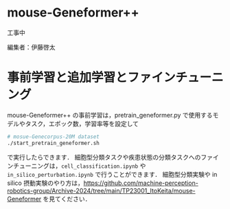 # mouse-Geneformer++

工事中

編集者：伊藤啓太

# 事前学習と追加学習とファインチューニング
mouse-Geneformer++ の事前学習は，pretrain_geneformer.py で使用するモデルやタスク，エポック数，学習率等を設定して
```bash
# mosue-Genecorpus-20M dataset
./start_pretrain_geneformer.sh
```
で実行したらできます．
細胞型分類タスクや疾患状態の分類タスクへのファインチューニングは，`cell_classification.ipynb` や `in_silico_perturbation.ipynb` で行うことができます．
細胞型分類実験や in silico 摂動実験のやり方は，https://github.com/machine-perception-robotics-group/Archive-2024/tree/main/TP23001_ItoKeita/mouse-Geneformer を見てください．
